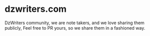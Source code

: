 # dzwriters.com
DzWriters community, we are note takers, and we love sharing them publicly, Feel free to PR yours, so we share them in a fashioned way.
